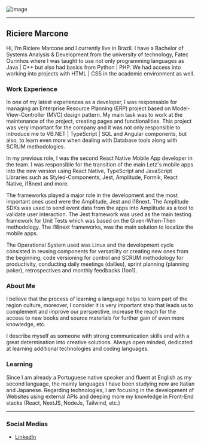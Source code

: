 ![image](https://github.com/ricichien/ricichien/assets/85197053/add100b4-42c3-48b6-a6aa-23792fca4e42)

---

## Riciere Marcone

Hi, I’m Riciere Marcone and I currently live in Brazil. I have a Bachelor of Systems Analysis & Development from the university of technology, Fatec Ourinhos where I was taught to use not only programming languages as Java | C++ but also had basics from Python | PHP. We had access into working into projects with HTML | CSS in the academic environment as well.

### Work Experience

In one of my latest experiences as a developer, I was responsable for managing an Enterprise Resource Planning (ERP) project based on Model-View-Controller (MVC) design pattern. My main task was to work at the maintenance of the project, creating pages and functionalities. This project was very important for the company and it was not only responsible to introduce me to VB.NET | TypeScript | SQL and Angular components, but also, to learn even more when dealing with Database tools along with SCRUM methodologies.

In my previous role, I was the second React Native Mobile App developer in the team. I was responsible for the transition of the main Letz's mobile apps into the new version using React Native, TypeScript and JavaScript Libraries such as Styled-Components, Jest, Amplitude, Formik, React Native, i18next and more.

The frameworks played a major role in the development and the most important ones used were the Amplitude, Jest and i18next. The Amplitude SDKs was used to send event data from the apps into Amplitude as a tool to validate user interaction. The Jest framework was used as the main testing framework for Unit Tests which was based on the Given-When-Then methodology. The i18next frameworks, was the main solution to localize the mobile apps.

The Operational System used was Linux and the development cycle consisted in reusing components for versatility or creating new ones from the beginning, code versioning for control and SCRUM methodology for productivity, conducting daily meetings (dailies), sprint planning (planning poker), retrospectives and monthly feedbacks (1on1).

### About Me

I believe that the process of learning a language helps to learn part of the region culture, moreover, I consider it is very important step that leads us to complement and improve our perspective, increase the reach for the access to new books and source materials for further gain of even more knowledge, etc.

I describe myself as someone with strong communication skills and with a great determination into creative solutions. Always open minded, dedicated at learning additional technologies and coding languages.

### Learning

Since I am already a Portuguese native speaker and fluent at English as my second language, the mainly languages I have been studying now are Italian and Japanese. Regarding technologies, I am focusing in the development of Websites using external APIs and deeping more my knowledge in Front-End stacks (React, NextJS, NodeJs, Tailwind, etc.)

---

### Social Medias
* [LinkedIn](http://linkedin.com/in/riciere-marcone)

<!---
ricichien/ricichien is a ✨ special ✨ repository because its `README.md` (this file) appears on your GitHub profile.
You can click the Preview link to take a look at your changes.
--->
